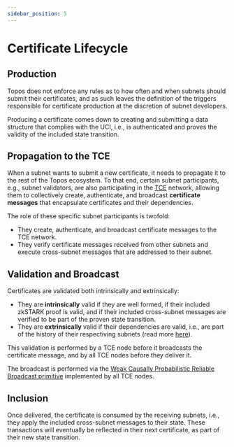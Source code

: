 ```yaml
---
sidebar_position: 5
---
```


# Certificate Lifecycle

## Production

Topos does not enforce any rules as to how often and when subnets should submit their certificates, and as such leaves the definition of the triggers responsible for certificate production at the discretion of subnet developers.

Producing a certificate comes down to creating and submitting a data structure that complies with the UCI, i.e., is authenticated and proves the validity of the included state transition.

## Propagation to the TCE

When a subnet wants to submit a new certificate, it needs to propagate it to the rest of the Topos ecosystem. To that end, certain subnet participants, e.g., subnet validators, are also participating in the [TCE](/learn/tce/overview) network, allowing them to collectively create, authenticate, and broadcast <b>certificate messages</b> that encapsulate certificates and their dependencies.

The role of these specific subnet participants is twofold:

- They create, authenticate, and broadcast certificate messages to the TCE network.
- They verify certificate messages received from other subnets and execute cross-subnet messages that are addressed to their subnet.

## Validation and Broadcast

Certificates are validated both intrinsically and extrinsically:

- They are **intrinsically** valid if they are well formed, if their included zkSTARK proof is valid, and if their included cross-subnet messages are verified to be part of the proven state transition.
- They are **extrinsically** valid if their dependencies are valid, i.e., are part of the history of their respectiving subnets (read more [here](/learn/tce/wcprb)).

This validation is performed by a TCE node before it broadcasts the certificate message, and by all TCE nodes before they deliver it.

The broadcast is performed via the [Weak Causally Probabilistic Reliable Broadcast primitive](/learn/tce/wcprb) implemented by all TCE nodes.

## Inclusion

Once delivered, the certificate is consumed by the receiving subnets, i.e., they apply the included cross-subnet messages to their state. These transactions will eventually be reflected in their next certificate, as part of their new state transition.
